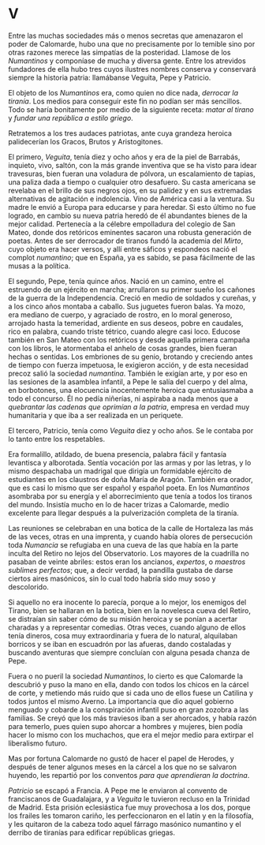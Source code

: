 # V

Entre las muchas sociedades más o menos secretas que amenazaron el poder de
Calomarde, hubo una que no precisamente por lo temible sino por otras razones
merece las simpatías de la posteridad. Llamose de los *Numantinos* y componíase
de mucha y diversa gente. Entre los atrevidos fundadores de ella hubo tres
cuyos ilustres nombres conserva y conservará siempre la historia patria:
llamábanse Veguita, Pepe y Patricio.

El objeto de los *Numantinos* era, como quien no dice nada, *derrocar la tiranía*.
Los medios para conseguir este fin no podían ser más sencillos. Todo se haría
bonitamente por medio de la siguiente receta: *matar al tirano* y *fundar una
república a estilo griego*.

Retratemos a los tres audaces patriotas, ante cuya grandeza heroica
palidecerían los Gracos, Brutos y Aristogitones.

El primero, *Veguita*, tenía diez y ocho años y era de la piel de Barrabás,
inquieto, vivo, saltón, con la más grande inventiva que se ha visto para idear
travesuras, bien fueran una voladura de pólvora, un escalamiento de tapias, una
paliza dada a tiempo o cualquier otro desafuero. Su casta americana se revelaba
en el brillo de sus negros ojos, en su palidez y en sus extremadas alternativas
de agitación e indolencia. Vino de América casi a la ventura. Su madre le envió
a Europa para educarse y para heredar. Si esto último no fue logrado, en cambio
su nueva patria heredó de él abundantes bienes de la mejor calidad. Pertenecía
a la célebre empolladura del colegio de San Mateo, donde dos retóricos
eminentes sacaron una robusta generación de poetas. Antes de ser derrocador de
tiranos fundó la academia del *Mirto*, cuyo objeto era hacer versos, y allí entre
sáficos y espondeos nació el complot *numantino*; que en España, ya es sabido, se
pasa fácilmente de las musas a la política.

El segundo, Pepe, tenía quince años. Nació en un camino, entre el estruendo de
un ejército en marcha; arrullaron su primer sueño los cañones de la guerra de
la Independencia. Creció en medio de soldados y cureñas, y a los cinco años
montaba a caballo. Sus juguetes fueron balas. Ya mozo, era mediano de cuerpo,
y agraciado de rostro, en lo moral generoso, arrojado hasta la temeridad,
ardiente en sus deseos, pobre en caudales, rico en palabra, cuando triste
tétrico, cuando alegre casi loco. Educose también en San Mateo con los
retóricos y desde aquella primera campaña con los libros, le atormentaba el
anhelo de cosas grandes, bien fueran hechas o sentidas. Los embriones de su
genio, brotando y creciendo antes de tiempo con fuerza impetuosa, le exigieron
acción, y de esta necesidad precoz salió la sociedad *numantina*. También le
exigían arte, y por eso en las sesiones de la asamblea infantil, a Pepe le
salía del cuerpo y del alma, en borbotones, una elocuencia inocentemente
heroica que entusiasmaba a todo el concurso. Él no pedía niñerías, ni aspiraba
a nada menos que a *quebrantar las cadenas que oprimían a la patria*, empresa
en verdad muy humanitaria y que iba a ser realizada en un periquete.

El tercero, Patricio, tenía como *Veguita* diez y ocho años. Se le contaba por
lo tanto entre los respetables. 

Era formalillo, atildado, de buena presencia, palabra fácil y fantasía
levantisca y alborotada. Sentía vocación por las armas y por las letras, y lo
mismo despachaba un madrigal que dirigía un formidable ejército de estudiantes
en los claustros de doña María de Aragón. También era orador, que es casi lo
mismo que ser español y español poeta. En los *Numantinos* asombraba por su
energía y el aborrecimiento que tenía a todos los tiranos del mundo. Insistía
mucho en lo de hacer trizas a Calomarde, medio excelente para llegar después
a la pulverización completa de la tiranía.

Las reuniones se celebraban en una botica de la calle de Hortaleza las más de
las veces, otras en una imprenta, y cuando había olores de persecución toda
*Numancia* se refugiaba en una cueva de las que había en la parte inculta del
Retiro no lejos del Observatorio. Los mayores de la cuadrilla no pasaban de
veinte abriles: estos eran los ancianos, *expertos*, o *maestros sublimes
perfectos*; que, a decir verdad, la pandilla gustaba de darse ciertos aires
masónicos, sin lo cual todo habría sido muy soso y descolorido.

Si aquello no era inocente lo parecía, porque a lo mejor, los enemigos del
Tirano, bien se hallaran en la botica, bien en la novelesca cueva del Retiro,
se distraían sin saber cómo de su misión heroica y se ponían a acertar charadas
y a representar comedias. Otras veces, cuando alguno de ellos tenía dineros,
cosa muy extraordinaria y fuera de lo natural, alquilaban borricos y se iban en
escuadrón por las afueras, dando costaladas y buscando aventuras que siempre
concluían con alguna pesada chanza de Pepe.

Fuera o no pueril la sociedad *Numantinos*, lo cierto es que Calomarde la
descubrió y puso la mano en ella, dando con todos los chicos en la cárcel de
corte, y metiendo más ruido que si cada uno de ellos fuese un Catilina y todos
juntos el mismo Averno. La importancia que dio aquel gobierno menguado
y cobarde a la conspiración infantil puso en gran zozobra a las familias. Se
creyó que los más traviesos iban a ser ahorcados, y había razón para temerlo,
pues quien supo ahorcar a hombres y mujeres, bien podía hacer lo mismo con los
muchachos, que era el mejor medio para extirpar el liberalismo futuro.

Mas por fortuna Calomarde no gustó de hacer el papel de Herodes, y después de
tener algunos meses en la cárcel a los que no se salvaron huyendo, les repartió
por los conventos *para que aprendieran la doctrina*.

*Patricio* se escapó a Francia. A Pepe me le enviaron al convento de
franciscanos de Guadalajara, y a *Veguita* le tuvieron recluso en la Trinidad
de Madrid. Esta prisión eclesiástica fue muy provechosa a los dos, porque los
frailes les tomaron cariño, les perfeccionaron en el latín y en la filosofía,
y les quitaron de la cabeza todo aquel fárrago masónico numantino y el derribo
de tiranías para edificar repúblicas griegas.
